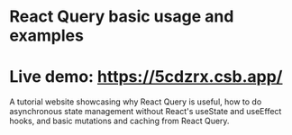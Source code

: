 # React Query basic usage and examples

# Live demo: https://5cdzrx.csb.app/

A tutorial website showcasing why React Query is useful, how to do asynchronous state management without React's useState and useEffect hooks, and basic mutations and caching from React Query.
